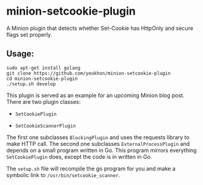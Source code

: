 minion-setcookie-plugin
=======================

A Minion plugin that detects whether Set-Cookie has HttpOnly and secure flags set properly.


Usage:
------

    sudo apt-get install golang
    git clone https://github.com/yeukhon/minion-setcookie-plugin
    cd minion-setcookie-plugin
    ./setup.sh develop

This plugin is served as an example for an upcoming Minion blog post. There are two plugin
classes:

* ``SetCookiePlugin``

* ``SetCookieScannerPlugin``

The first one subclasses ``BlockingPlugin`` and uses the requests library to make HTTP call. The
second one subclasses ``ExternalProcessPlugin`` and depends on a small program written in Go. 
This program mirrors everything ``SetCookiePlugin`` does, except the code is in written in Go.


The ``setup.sh`` file will recompile the go program for you and make a symbolic link to ``/usr/bin/setcookie_scanner``.


